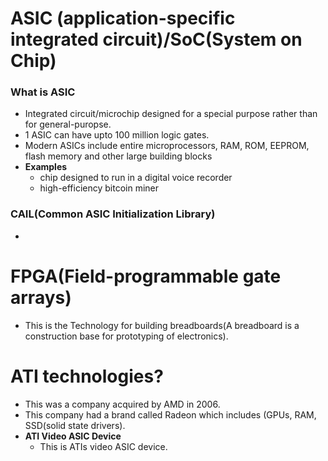 # ASIC (application-specific integrated circuit)/SoC(System on Chip)
### What is ASIC
  - Integrated circuit/microchip designed for a special purpose rather than for general-puropse.
  - 1 ASIC can have upto 100 million logic gates.
  - Modern ASICs include entire microprocessors, RAM, ROM, EEPROM, flash memory and other large building blocks
  - **Examples**
    - chip designed to run in a digital voice recorder
    - high-efficiency bitcoin miner
### CAIL(Common ASIC Initialization Library)
  - 

# FPGA(Field-programmable gate arrays)
- This is the Technology for building breadboards(A breadboard is a construction base for prototyping of electronics).

# ATI technologies?
- This was a company acquired by AMD in 2006. 
- This company had a brand called Radeon which includes (GPUs, RAM, SSD(solid state drivers).
- **ATI Video ASIC Device**
  - This is ATIs video ASIC device.

